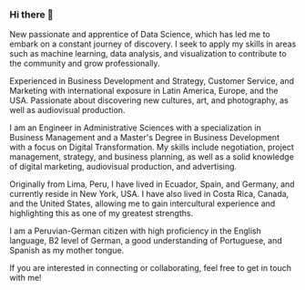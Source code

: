 ### Hi there 👋

New passionate and apprentice of Data Science, which has led me to embark on a constant journey of discovery. I seek to apply my skills in areas such as machine learning, data analysis, and visualization to contribute to the community and grow professionally.

Experienced in Business Development and Strategy, Customer Service, and Marketing with international exposure in Latin America, Europe, and the USA. Passionate about discovering new cultures, art, and photography, as well as audiovisual production.

I am an Engineer in Administrative Sciences with a specialization in Business Management and a Master's Degree in Business Development with a focus on Digital Transformation. My skills include negotiation, project management, strategy, and business planning, as well as a solid knowledge of digital marketing, audiovisual production, and advertising.

Originally from Lima, Peru, I have lived in Ecuador, Spain, and Germany, and currently reside in New York, USA. I have also lived in Costa Rica, Canada, and the United States, allowing me to gain intercultural experience and highlighting this as one of my greatest strengths.

I am a Peruvian-German citizen with high proficiency in the English language, B2 level of German, a good understanding of Portuguese, and Spanish as my mother tongue.

 If you are interested in connecting or collaborating, feel free to get in touch with me!







<!--
**FkEilers/FkEilers** is a ✨ _special_ ✨ repository because its `README.md` (this file) appears on your GitHub profile.

Here are some ideas to get you started:

- 🔭 I’m currently working on ...
- 🌱 I’m currently learning ...
- 👯 I’m looking to collaborate on ...
- 🤔 I’m looking for help with ...
- 💬 Ask me about ...
- 📫 How to reach me: ...
- 😄 Pronouns: ...
- ⚡ Fun fact: ...
-->
